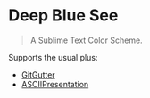 # Deep Blue See

> A Sublime Text Color Scheme.

Supports the usual plus:

* [GitGutter](https://github.com/jisaacks/GitGutter)
* [ASCIIPresentation](https://github.com/chrisbreiding/ASCIIPresentation)
